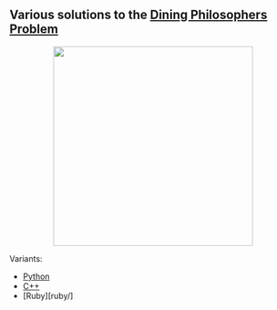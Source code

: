 ## Various solutions to the [Dining Philosophers Problem](https://en.wikipedia.org/wiki/Dining_philosophers_problem)
<p align="center">
<img src="https://upload.wikimedia.org/wikipedia/commons/7/7b/An_illustration_of_the_dining_philosophers_problem.png" width=350/>
</p>

Variants:
- [Python](python/)
- [C++](c++/)
- [Ruby][ruby/]
